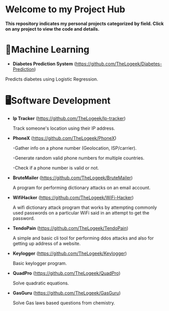 # Welcome to my Project Hub

**This repository indicates my personal projects categorized by field. Click on any project to view the code and details.**

# 🧠Machine Learning

- **Diabetes Prediction System** (https://github.com/TheLogeek/Diabetes-Prediction)

Predicts diabetes using Logistic Regression.

# 🖥️Software Development

- **Ip Tracker** (https://github.com/TheLogeek/Ip-tracker)

  Track someone's location using their IP address.

- **PhoneX** (https://github.com/TheLogeek/PhoneX)

  -Gather info on a phone number (Geolocation, ISP/carrier).

  -Generate random valid phone numbers for multiple countries.
   
  -Check if a phone number is valid or not.

- **BruteMailer** (https://github.com/TheLogeek/BruteMailer)
  
   A program for performing dictionary attacks on an email account.

- **WifiHacker** (https://github.com/TheLogeek/WiFi-Hacker)

   A wifi dictionary attack program that works by attempting commonly used passwords on a particular WiFi said in an attempt to get the password.

- **TendoPain** (https://github.com/TheLogeek/TendoPain)

   A simple and basic cli tool for performing ddos attacks and also for getting up address of a website.

- **Keylogger** (https://github.com/TheLogeek/Keylogger)

   Basic keylogger program.

- **QuadPro** (https://github.com/TheLogeek/QuadPro)

   Solve quadratic equations.

- **GasGuru** (https://github.com/TheLogeek/GasGuru)

   Solve Gas laws based questions from chemistry.